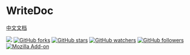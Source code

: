 # WriteDoc

[中文文档](./README.md)

![](https://img.shields.io/apm/l/vim-mode.svg)
[![GitHub forks](https://img.shields.io/github/forks/badges/shields.svg?style=social&label=Fork)](https://github.com/Evil-S0ul/write-doc)
[![GitHub stars](https://img.shields.io/github/stars/badges/shields.svg?style=social&label=Stars)](https://github.com/Evil-S0ul/write-doc)
[![GitHub watchers](https://img.shields.io/github/watchers/badges/shields.svg?style=social&label=Watch)](https://github.com/Evil-S0ul/write-doc)
[![GitHub followers](https://img.shields.io/github/followers/espadrine.svg?style=social&label=Follow)](https://github.com/Evil-S0ul/write-doc)
[![Mozilla Add-on](https://img.shields.io/amo/stars/dustman.svg)](https://github.com/Evil-S0ul/write-doc)

